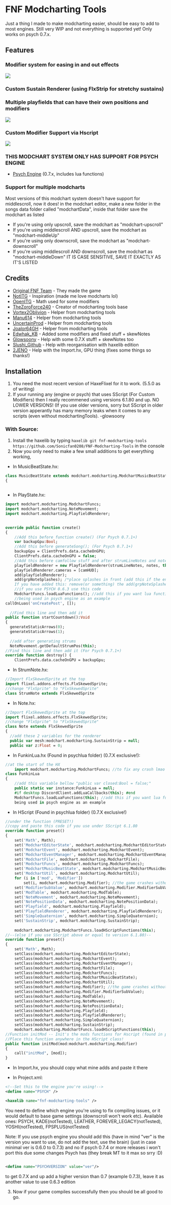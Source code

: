 # FNF Modcharting Tools
Just a thing I made to make modcharting easier, should be easy to add to most engines.
Still very WIP and not everything is supported yet! Only works on psych 0.7.x.

## Features
### Modifier system for easing in and out effects
![](https://github.com/TheZoroForce240/FNF-Modcharting-Tools/blob/main/readme/modifiers.gif)
### Custom Sustain Renderer (using FlxStrip for stretchy sustains)
### Multiple playfields that can have their own positions and modifiers
![](https://github.com/TheZoroForce240/FNF-Modcharting-Tools/blob/main/readme/sustains.gif)
### Custom Modifier Support via Hscript
![](https://github.com/TheZoroForce240/FNF-Modcharting-Tools/blob/main/readme/custommods.gif)
### THIS MODCHART SYSTEM ONLY HAS SUPPORT FOR PSYCH ENGINE
- [Psych Engine](https://github.com/ShadowMario/FNF-PsychEngine) (0.7.x, includes lua functions)
### Support for multiple modcharts
Most versions of this modchart system doesn't have support for middlescroll, now it does! in the modchart editor, make a new folder in the songs data folder called "modchartData", inside that folder save the modchart as listed
- If you're using only upscroll, save the modchart as "modchart-upscroll"
- If you're using middlescroll AND upscroll, save the modchart as "modchart-middleUp"
- If you're using only downscroll, save the modchart as "modchart-downscroll"
- If you're using middlescroll AND downscroll, save the modchart as "modchart-middleDown"
IT IS CASE SENSITIVE, SAVE IT EXACTLY AS IT'S LISTED

## Credits 
- [Original FNF Team](https://github.com/ninjamuffin99/Funkin) - They made the game
- [NotITG](https://www.noti.tg/) - Inspiration (made me love modcharts lol)
- [OpenITG](https://github.com/openitg/openitg) - Math used for some modifiers
- [TheZoroForce240](https://github.com/TheZoroForce240/FNF-Modcharting-Tools) - Creator of modcharting tools base
- [Vortex2Oblivion](https://github.com/Vortex2Oblivion) - Helper from modcharting tools
- [Manu614](https://github.com/Manu614) - Helper from modcharting tools
- [UncertainProd](https://github.com/UncertainProd) - Helper from modcharting tools
- [Joalor64GH](https://github.com/Joalor64GH) - Helper from modcharting tools
- [Edwhak_KB](https://github.com/EdwhakKB) - Added some modifiers and fixed stuff + skewNotes
- [Glowsoony](https://github.com/glowsoony) - Help with some 0.7.X stuff! + skewNotes too
- [Slushi_Github](https://github.com/Slushi-Github) - Help with reorganisation with haxelib edition
- [2JENO](https://github.com/2JENO) - Help with the Import.hx, GPU thing (fixes some things so thanks!)

## Installation 
1. You need the most recent version of HaxeFlixel for it to work. (5.5.0 as of writing)
2. If your running any (engine or psych) that uses SScript (For Custom Modifiers) then I really recommened using versions 6.1.80 and up. NO LOWER VERSIONS! (If you use older versions, sorry but SScript in older version apperantly has many memory leaks when it comes to any scripts (even without modchartingTools). -glowsoony
### With Source:
1. Install the haxelib by typing `haxelib git fnf-modcharting-tools https://github.com/Sonicfan0208/FNF-Modcharting-Tools` in the console
2. Now you only need to make a few small additions to get everything working,
- In MusicBeatState.hx:
```haxe
class MusicBeatState extends modchart.modcharting.ModchartMusicBeatState
{
  
```
- In PlayState.hx:
```haxe
import modchart.modcharting.ModchartFuncs;
import modchart.modcharting.NoteMovement;
import modchart.modcharting.PlayfieldRenderer;
  
```
```haxe
override public function create()
{
	//Add this before function create() (For Psych 0.7.1+)
	var backupGpu:Bool;
	//Add this before generateSong(); (For Psych 0.7.1+)
	backupGpu = ClientPrefs.data.cacheOnGPU;
	ClientPrefs.data.cacheOnGPU = false;
	//Add this before camfollow stuff and after strumLineNotes and notes have been made
	playfieldRenderer = new PlayfieldRenderer(strumLineNotes, notes, this);
	playfieldRenderer.cameras = [camHUD];
	add(playfieldRenderer);
	add(grpNoteSplashes); /*place splashes in front (add this if the engine has splashes).
	If you have added this: remove(or something) the add(grpNoteSplashes); which is by default below the add(strumLineNotes);*/
	//if you use PSYCH 0.6.3 use this code
	ModchartFuncs.loadLuaFunctions(); //add this if you want lua functions in scripts
	//being used in psych engine as an example
callOnLuas('onCreatePost', []);
      
  //Find this line and then add it
public function startCountdown():Void
{
  generateStaticArrows(0);
  generateStaticArrows(1);
  
  //add after generating strums
  NoteMovement.getDefaultStrumPos(this);
//Find this line and then add it (For Psych 0.7.1+)
override function destroy() {
	ClientPrefs.data.cacheOnGPU = backupGpu;
```

- In StrumNote.hx:
```haxe
//Import FlxSkewedSprite at the top
import flixel.addons.effects.FlxSkewedSprite;
//change "FlxSprite" to "FlxSkewedSprite"
class StrumNote extends FlxSkewedSprite
```

- In Note.hx:
```haxe
//Import FlxSkewedSprite at the top
import flixel.addons.effects.FlxSkewedSprite;
//change "FlxSprite" to "FlxSkewedSprite"
class Note extends FlxSkewedSprite
{
  //add these 2 variables for the renderer
  public var mesh:modchart.modcharting.SustainStrip = null;
  public var z:Float = 0;
```

- In FunkinLua.hx (Found in psychlua folder) (0.7.X exclusive!):
```haxe
//at the start of the HX
    import modchart.modcharting.ModchartFuncs; //to fix any crash lmao
class FunkinLua
{
    //add this variable bellow "public var closed:Bool = false;"
  	public static var instance:FunkinLua = null;
    #if desktop DiscordClient.addLuaCallbacks(this); #end
    ModchartFuncs.loadLuaFunctions(this); //add this if you want lua functions in scripts
    being used in psych engine as an example
```
- In HScript (Found in psychlua folder) (0.7.X exclusive!)
``` haxe
//under the function (PRESET!)
//copy and paste this code if you use under SScript 6.1.80
override function preset()
{
	set('Math', Math);
	set('ModchartEditorState', modchart.modcharting.ModchartEditorState);
	set('ModchartEvent', modchart.modcharting.ModchartEvent);
	set('ModchartEventManager', modchart.modcharting.ModchartEventManager);
	set('ModchartFile', modchart.modcharting.ModchartFile);
	set('ModchartFuncs', modchart.modcharting.ModchartFuncs);
	set('ModchartMusicBeatState', modchart.modcharting.ModchartMusicBeatState);
	set('ModchartUtil', modchart.modcharting.ModchartUtil);
	for (i in ['mod', 'Modifier'])
		set(i, modchart.modcharting.Modifier); //the game crashes without this???????? what??????????? -- fue glow
	set('ModifierSubValue', modchart.modcharting.Modifier.ModifierSubValue);
	set('ModTable', modchart.modcharting.ModTable);
	set('NoteMovement', modchart.modcharting.NoteMovement);
	set('NotePositionData', modchart.modcharting.NotePositionData);
	set('Playfield', modchart.modcharting.Playfield);
	set('PlayfieldRenderer', modchart.modcharting.PlayfieldRenderer);
	set('SimpleQuaternion', modchart.modcharting.SimpleQuaternion);
	set('SustainStrip', modchart.modcharting.SustainStrip);
	
	modchart.modcharting.ModchartFuncs.loadHScriptFunctions(this);
//--(else if you use SScript above or equal to version 6.1.80)--
override function preset()
{
	set('Math', Math);
	setClass(modchart.modcharting.ModchartEditorState);
	setClass(modchart.modcharting.ModchartEvent);
	setClass(modchart.modcharting.ModchartEventManager);
	setClass(modchart.modcharting.ModchartFile);
	setClass(modchart.modcharting.ModchartFuncs);
	setClass(modchart.modcharting.ModchartMusicBeatState);
	setClass(modchart.modcharting.ModchartUtil);
	setClass(modchart.modcharting.Modifier); //the game crashes without this???????? what??????????? -- fue glow
	setClass(modchart.modcharting.Modifier.ModifierSubValue);
	setClass(modchart.modcharting.ModTable);
	setClass(modchart.modcharting.NoteMovement);
	setClass(modchart.modcharting.NotePositionData);
	setClass(modchart.modcharting.Playfield);
	setClass(modchart.modcharting.PlayfieldRenderer);
	setClass(modchart.modcharting.SimpleQuaternion);
	setClass(modchart.modcharting.SustainStrip);
	modchart.modcharting.ModchartFuncs.loadHScriptFunctions(this);
//Function initMod -- Init's the mods functions for Hscript (found in psychlua)
//Place this function anywhere in the HScript class!
public function initMod(mod:modchart.modcharting.Modifier)
{
	call("initMod", [mod]);
}
```
- In Import.hx, you should copy what mine adds and paste it there

- In Project.xml:
```xml
<!--Set this to the engine you're using!-->
<define name="PSYCH" />

<haxelib name="fnf-modcharting-tools" />

```
You need to define which engine you're using to fix compiling issues, or it would default to base game settings (downscroll won't work etc).
Available ones: PSYCH, KADE(notTested), LEATHER, FOREVER_LEGACY(notTested), YOSHI(notTested), FPSPLUS(notTested)

Note: If you use psych engine you should add this (have in mind "ver" is the version you want to use, do not add the text, use the brain)
(just in case minimal ver is 0.6.0 to 0.7.3)
and no if psych 0.7.4 or more releases i won't port this due some changes Psych has (they break MT to it max so srry :D)

```xml

<define name="PSYCHVERSION" value="ver"/>

```

to get 0.7.X and up add a higher version than 0.7 (example 0.7.3),
leave it as another value to use 0.6.3 edition


3. Now if your game compiles successfully then you should be all good to go.
